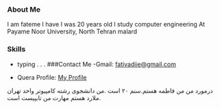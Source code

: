 
### About Me
I am fateme I have  I was 20 years old I study computer engineering At Payame Noor University, North Tehran malard
### Skills
 + typing
.
.
.
###Contact Me
-Gmail: fativadiie@gmail.com

- Quera Profile: <a href="https://quera.ir/profile/fativadiie">My Profile</a>

درمورد من
من فاطمه هستم.سنم ۲۰ است .من دانشجوی رشته کامپیوتر واحد تهران ملارد هستم
مهارت من تایپیست است.
